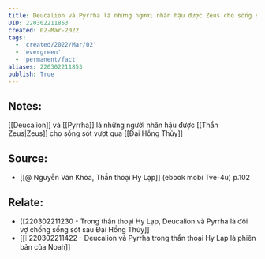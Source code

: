 ```yaml
---
title: Deucalion và Pyrrha là những người nhân hậu được Zeus cho sống sót vượt qua Đại hồng thủy
UID: 220302211853
created: 02-Mar-2022
tags:
  - 'created/2022/Mar/02'
  - 'evergreen'
  - 'permanent/fact'
aliases: 220302211853
publish: True
---
```

## Notes:
[[Deucalion]] và [[Pyrrha]] là những người nhân hậu được [[Thần Zeus|Zeus]] cho sống sót vượt qua [[Đại Hồng Thủy]]

## Source:
- [[@ Nguyễn Văn Khỏa, Thần thoại Hy Lạp]] (ebook mobi Tve-4u) p.102

## Relate:
- [[220302211230 - Trong thần thoại Hy Lạp, Deucalion và Pyrrha là đôi vợ chống sống sót sau Đại Hồng Thủy]]
- [[❕ 220302211422 - Deucalion và Pyrrha trong thần thoại Hy Lạp là phiên bản của Noah]]